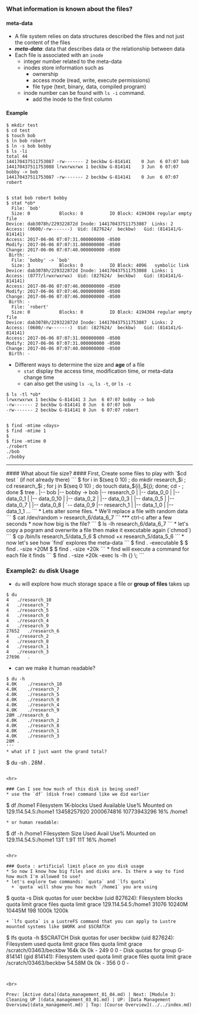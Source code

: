 ### What information is known about the files?

#### meta-data

* A file system relies on data structures described the files and not just the content of the files
* ***meta-data***: data that describes data or the relationship between data
* Each file is associated with an `inode`
  + integer number related to the meta-data
  + inodes store information such as
    * ownership
    * access mode (read, write, execute permissions)
    * file type (text, binary, data, compiled program)
  + inode number can be found with `ls -i` command.
    * add the inode to the first column

#### Example
```
$ mkdir test
$ cd test
$ touch bob
$ ln bob robert
$ ln -s bob bobby
$ ls -li
total 44
144170437511753087 -rw------- 2 beckbw G-814141    0 Jun  6 07:07 bob
144170437511753088 lrwxrwxrwx 1 beckbw G-814141    3 Jun  6 07:07 bobby -> bob
144170437511753087 -rw------- 2 beckbw G-814141    0 Jun  6 07:07 robert


$ stat bob robert bobby
$ stat *ob*
  File: `bob'
  Size: 0         	Blocks: 0          IO Block: 4194304 regular empty file
Device: dab3078h/229322872d	Inode: 144170437511753087  Links: 2
Access: (0600/-rw-------)  Uid: (827624/  beckbw)   Gid: (814141/G-814141)
Access: 2017-06-06 07:07:31.000000000 -0500
Modify: 2017-06-06 07:07:31.000000000 -0500
Change: 2017-06-06 07:07:40.000000000 -0500
 Birth: -
  File: `bobby' -> `bob'
  Size: 3         	Blocks: 0          IO Block: 4096   symbolic link
Device: dab3078h/229322872d	Inode: 144170437511753088  Links: 1
Access: (0777/lrwxrwxrwx)  Uid: (827624/  beckbw)   Gid: (814141/G-814141)
Access: 2017-06-06 07:07:46.000000000 -0500
Modify: 2017-06-06 07:07:46.000000000 -0500
Change: 2017-06-06 07:07:46.000000000 -0500
 Birth: -
  File: `robert'
  Size: 0         	Blocks: 0          IO Block: 4194304 regular empty file
Device: dab3078h/229322872d	Inode: 144170437511753087  Links: 2
Access: (0600/-rw-------)  Uid: (827624/  beckbw)   Gid: (814141/G-814141)
Access: 2017-06-06 07:07:31.000000000 -0500
Modify: 2017-06-06 07:07:31.000000000 -0500
Change: 2017-06-06 07:07:40.000000000 -0500
 Birth: -

```

* Different ways to determine the size and **age** of a file
  + `stat` display the access time, modification time, or meta-data change time
  + can also get the using `ls -u`, `ls -t`, or `ls -c`

```
$ ls -tl *ob*
lrwxrwxrwx 1 beckbw G-814141 3 Jun  6 07:07 bobby -> bob
-rw------- 2 beckbw G-814141 0 Jun  6 07:07 bob
-rw------- 2 beckbw G-814141 0 Jun  6 07:07 robert


$ find -mtime <days>
$ find -mtime 1
$
$ fine -mtime 0
./robert
./bob
./bobby
```

<hr>
#### What about file size?
#### First, Create some files to play with
`$cd test ` (if not already there)
```
$ for i in $(seq 0 10) ; do mkdir research_$i ; cd research_$i ; for j in $(seq 0 10) ; do touch  data_${i}_${j}; done; cd - ; done
$ tree
.
|-- bob
|-- bobby -> bob
|-- research_0
|   |-- data_0_0
|   |-- data_0_1
|   |-- data_0_10
|   |-- data_0_2
|   |-- data_0_3
|   |-- data_0_5
|   |-- data_0_7
|   |-- data_0_8
|   `-- data_0_9
|-- research_1
|   |-- data_1_0
|   |-- data_1_1
...
```
* Lets alter some files.
* We'll replace a file with random data
```
$ cat /dev/random > research_6/data_6_7
```
*** ctrl-c after a few seconds
* now how big is the file?
```
$ ls -lh research_6/data_6_7
```
* let's copy a pogram and overwrite a file then make it executable again (`chmod`)
```
$ cp /bin/ls research_5/data_5_6
$ chmod +x research_5/data_5_6
```
* now let's see how `find` explores the meta-data
```
$ find . -executable
$
$ find . -size +20M
$
$ find . -size +20k
```
* find will execute a command for each file it finds
```
$ find . -size +20k -exec ls -lh {} \;
```

### Example2: `du` disk Usage
* `du` will explore how much storage space a file or **group of files** takes up

```
$ du
4	./research_10
4	./research_7
4	./research_5
4	./research_0
4	./research_4
4	./research_9
27652	./research_6
4	./research_2
4	./research_8
4	./research_1
4	./research_3
27696	.
```
* can we make it human readable?
```
$ du -h
4.0K	./research_10
4.0K	./research_7
4.0K	./research_5
4.0K	./research_0
4.0K	./research_4
4.0K	./research_9
28M	./research_6
4.0K	./research_2
4.0K	./research_8
4.0K	./research_1
4.0K	./research_3
28M	.
'''
* what if I just want the grand total?
```
$ du -sh .
28M	.
```

<hr>

### Can I see how much of this disk is being used?
* use the `df` (disk free) command like we did earlier

```
$ df /home1
Filesystem                                                1K-blocks          Used      Available Use% Mounted on
129.114.54.5:/home1                                     13458257920    2000674816    10773943296  16% /home1
```
* or human readable:
```
$ df -h /home1
Filesystem           Size  Used Avail Use% Mounted on
129.114.54.5:/home1   13T  1.9T   11T  16% /home1
```

<hr>

### Quota : artificial limit place on you disk usage
* So now I know how big files and disks are. Is there a way to find how much I'm allowed to use?
* let's explore two commands: `quota` and `lfs quota`
  + `quota` will show you how much `/home1` you are using
  ```
  $ quota -s
Disk quotas for user beckbw (uid 827624):
     Filesystem  blocks   quota   limit   grace   files   quota   limit   grace
129.114.54.5:/home1
                  31076  10240M  10445M             198   1000k   1200k        
  ```
  + `lfs quota` is a LustreFS command that you can apply to Lustre mounted systems like $WORK and $SCRATCH

  ```
$ lfs quota -h $SCRATCH
Disk quotas for user beckbw (uid 827624):
     Filesystem    used   quota   limit   grace   files   quota   limit   grace
/scratch/03463/beckbw
                   164k      0k      0k       -     249       0       0       -
Disk quotas for group G-814141 (gid 814141):
     Filesystem    used   quota   limit   grace   files   quota   limit   grace
/scratch/03463/beckbw
                 54.58M      0k      0k       -     356       0       0       -

  ```


  <br>

  Prev: [Active data](data_management_01_04.md) | Next: [Module 3: Cleaning UP ](data_management_03_01.md) | UP: [Data Management Overview](data_management.md) | Top: [Course Overview](../../index.md)
